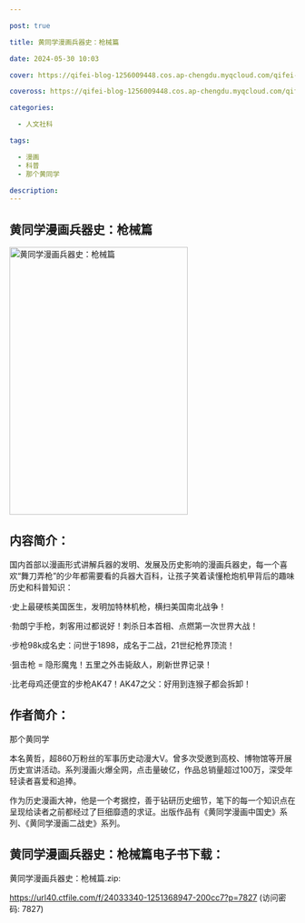 ```yaml
---

post: true

title: 黄同学漫画兵器史：枪械篇

date: 2024-05-30 10:03

cover: https://qifei-blog-1256009448.cos.ap-chengdu.myqcloud.com/qifei-blog/64bb9d531ddac507cc93a3f6.jpg

coveross: https://qifei-blog-1256009448.cos.ap-chengdu.myqcloud.com/qifei-blog/64bb9d531ddac507cc93a3f6.jpg

categories:

  - 人文社科

tags:

  - 漫画
  - 科普
  - 那个黄同学

description:
---
```


## 黄同学漫画兵器史：枪械篇

<img alt="黄同学漫画兵器史：枪械篇" class="aligncenter loaded" data-was-processed="true" decoding="async" fetchpriority="high" height="471" src="https://qifei-blog-1256009448.cos.ap-chengdu.myqcloud.com/qifei-blog/64bb9d531ddac507cc93a3f6.jpg" style="cursor: zoom-in;" width="314"/>

## 内容简介：

国内首部以漫画形式讲解兵器的发明、发展及历史影响的漫画兵器史，每一个喜欢“舞刀弄枪”的少年都需要看的兵器大百科，让孩子笑着读懂枪炮机甲背后的趣味历史和科普知识：

·史上最硬核美国医生，发明加特林机枪，横扫美国南北战争！

·勃朗宁手枪，刺客用过都说好！刺杀日本首相、点燃第一次世界大战！

·步枪98k成名史：问世于1898，成名于二战，21世纪枪界顶流！

·狙击枪 = 隐形魔鬼！五里之外击毙敌人，刷新世界记录！

·比老母鸡还便宜的步枪AK47！AK47之父：好用到连猴子都会拆卸！

## 作者简介：

那个黄同学

本名黄哲，超860万粉丝的军事历史动漫大V。曾多次受邀到高校、博物馆等开展历史宣讲活动。系列漫画火爆全网，点击量破亿，作品总销量超过100万，深受年轻读者喜爱和追捧。

作为历史漫画大神，他是一个考据控，善于钻研历史细节，笔下的每一个知识点在呈现给读者之前都经过了巨细靡遗的求证。出版作品有《黄同学漫画中国史》系列、《黄同学漫画二战史》系列。

## 黄同学漫画兵器史：枪械篇电子书下载：

黄同学漫画兵器史：枪械篇.zip: 

https://url40.ctfile.com/f/24033340-1251368947-200cc7?p=7827 (访问密码: 7827)
